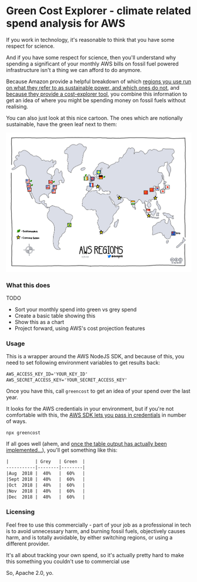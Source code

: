 # Green Cost Explorer - climate related spend analysis for AWS

If you work in technology, it's reasonable to think that you have some respect for science.

And if you have some respect for science, then you'll understand why spending a significant of your monthly AWS bills on fossil fuel powered infrastructure isn't a thing we can afford to do anymore.

Because Amazon provide a helpful breakdown of which [regions you use run on what they refer to as sustainable power, and which ones do not][1], and [because they provide a cost-explorer tool][2], you combine this information to get an idea of where you might be spending money on fossil fuels without realising.

[1]: https://aws.amazon.com/about-aws/sustainability/
[2]: https://docs.aws.amazon.com/AWSJavaScriptSDK/latest/AWS/CostExplorer.html#getCostAndUsage-property

You can also just look at this nice cartoon. The ones which are notionally sustainable, have the green leaf next to them:

![aws-geek-sustainable-regions](./AWS-Regions.png)

### What this does

TODO

- Sort your monthly spend into green vs grey spend
- Create a basic table showing this
- Show this as a chart
- Project forward, using AWS's cost projection features

### Usage

This is a wrapper around the AWS NodeJS SDK, and because of this, you need to set following environment variables to get results back:

```
AWS_ACCESS_KEY_ID='YOUR_KEY_ID'
AWS_SECRET_ACCESS_KEY='YOUR_SECRET_ACCESS_KEY'
```

Once you have this, call `greencost` to get an idea of your spend over the last year.

It looks for the AWS credentials in your environment, but if you're not comfortable with this, the [AWS SDK lets you pass in credentials][creds] in number of ways.

[creds]: https://docs.aws.amazon.com/sdk-for-javascript/v2/developer-guide/getting-started-nodejs.html

```
npx greencost
```

If all goes well (ahem, and [once the table output has actually been implemented…][issue-1]), you'll get something like this:

[issue-1]: https://github.com/thegreenwebfoundation/green-cost-explorer/issues/1

```
|          | Grey   | Green  |
-----------|--------|--------|
|Aug  2018 |  40%   |  60%   |
|Sept 2018 |  40%   |  60%   |
|Oct  2018 |  40%   |  60%   |
|Nov  2018 |  40%   |  60%   |
|Dec  2018 |  40%   |  60%   |

```

### Licensing

Feel free to use this commercially - part of your job as a professional in tech is to avoid unnecessary harm, and burning fossil fuels, objectively causes harm, and is totally avoidable, by either switching regions, or using a different provider.

It's all about tracking your own spend, so it's actually pretty hard to make this something you couldn't use to commercial use

So, Apache 2.0, yo.
